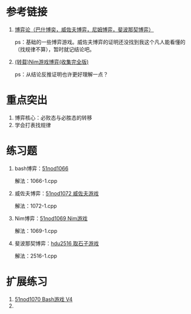 # 参考链接

1. <a href="https://blog.csdn.net/ydjcs567/article/details/53337352">博弈论（巴什博奕，威佐夫博弈，尼姆博弈，斐波那契博弈）</a>

   ps：基础的一些博弈游戏。威佐夫博弈的证明还没找到我这个凡人能看懂的（找规律不算），暂时就记结论吧。

2. [(转载)Nim游戏博弈(收集完全版)](https://www.cnblogs.com/exponent/articles/2141477.html)

   ps：从结论反推证明也许更好理解一点？

# 重点突出

1. 博弈核心：必败态与必胜态的转移
2. 学会打表找规律

# 练习题

1. bash博弈：<a href="http://www.51nod.com/onlineJudge/questionCode.html#!problemId=1066">51nod1066</a>

   解法：1066-1.cpp

2. 威佐夫博弈：[51nod1072 威佐夫游戏](http://www.51nod.com/onlineJudge/questionCode.html#!problemId=1072)

   解法：1072-1.cpp

3. Nim博弈：[51nod1069 Nim游戏](http://www.51nod.com/onlineJudge/questionCode.html#!problemId=1069)

   解法：1069-1.cpp

4. 斐波那契博弈：[hdu2516 取石子游戏](http://acm.hdu.edu.cn/showproblem.php?pid=2516)

   解法：2516-1.cpp

# 扩展练习

1. [51nod1070 Bash游戏 V4](http://www.51nod.com/onlineJudge/questionCode.html#!problemId=1070)
2. 